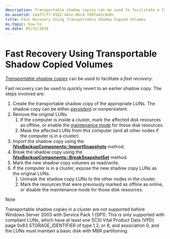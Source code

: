 ```yaml
---
description: Transportable shadow copies can be used to facilitate a fast recovery.
ms.assetid: 2eaffcf7-01b2-44ce-8bc4-fd9fa42c8a8c
title: Fast Recovery Using Transportable Shadow Copied Volumes
ms.topic: how-to
ms.date: 05/31/2018
---
```


# Fast Recovery Using Transportable Shadow Copied Volumes

[*Transportable shadow copies*](vssgloss-t.md) can be used to facilitate a *fast recovery*.

Fast recovery can be used to quickly revert to an earlier shadow copy. The steps involved are:

1.  Create the transportable shadow copy of the appropriate LUNs. The shadow copy can be either [*persistent*](vssgloss-p.md) or nonpersistent.
2.  Remove the original LUNs
    1.  If the computer is inside a cluster, mark the affected disk resources as offline, or enable the [maintenance mode](/previous-versions/windows/desktop/mscs/maintaining-physical-disk-resources) for these disk resources.
    2.  Mask the affected LUNs from this computer (and all other nodes if the computer is in a cluster).
3.  Import the shadow copy using the [**IVssBackupComponents::ImportSnapshots**](/windows/desktop/api/VsBackup/nf-vsbackup-ivssbackupcomponents-importsnapshots) method.
4.  Break the shadow copy using the [**IVssBackupComponents::BreakSnapshotSet**](/windows/desktop/api/VsBackup/nf-vsbackup-ivssbackupcomponents-breaksnapshotset) method.
5.  Mark the new shadow copy volumes as read/write.
6.  If the computer is in a cluster, expose the new shadow copy LUNs as the original LUNs.
    1.  Unmask the shadow copy LUNs to the other nodes in the cluster.
    2.  Mark the resources that were previously marked as offline as online, or disable the maintenance mode for those disk resources.

> [!Note]  
> Transportable shadow copies in a cluster are not supported before Windows Server 2003 with Service Pack 1 (SP1). This is only supported with compliant LUNs, which have at least one SCSI Vital Product Data (VPD) page 0x83 STORAGE\_IDENTIFIER of type 1,2, or 8, and association 0, and the LUNs must maintain a basic disk with MBR partitioning.

 

 

 

